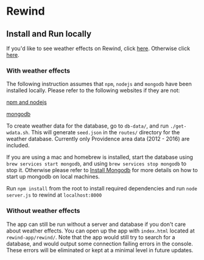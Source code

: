 # Rewind

## Install and Run locally

If you'd like to see weather effects on Rewind, click [here](#with-weather-effects). Otherwise click [here](#without-weather-effects).

### With weather effects

The following instruction assumes that ```npm```, ```nodejs``` and ```mongodb``` have been installed locally. Please refer to the following websites if they are not:

[npm and nodejs](https://nodejs.org/en/download/package-manager/)

[mongodb](https://docs.mongodb.com/manual/administration/install-community/)

To create weather data for the database, go to ```db-data/```, and run ```./get-wdata.sh```. This will generate ```seed.json``` in the ```routes/``` directory for the weather database. Currently only Providence area data (2012 - 2016) are included.

If you are using a mac and homebrew is installed, start the database using ```brew services start mongodb```, and using ```brew services stop mongodb``` to stop it. 
Otherwise please refer to [Install Mongodb](https://docs.mongodb.com/manual/administration/install-community/) for more details on how to start up mongodb on local machines.


Run ```npm install``` from the root to install required dependencies and run ```node server.js``` to rewind at ```localhost:8000```


### Without weather effects

The app can still be run without a server and database if you don't care about weather effects. You can open up the app with ```index.html``` located at ```rewind-app/rewind/```. Note that the app would still try to search for a database, and would output some connection failing errors in the console. These errors will be eliminated or kept at a minimal level in future updates.

